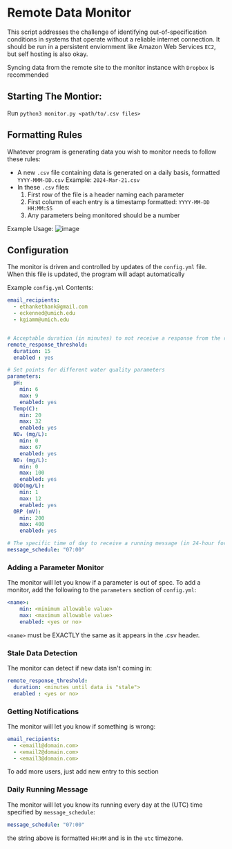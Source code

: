 # Remote Data Monitor
This script addresses the challenge of identifying out-of-specification conditions in systems that operate without a reliable internet connection. It should be run in a persistent enviornment like Amazon Web Services `EC2`, but self hosting is also okay. 

Syncing data from the remote site to the monitor instance with `Dropbox` is recommended

## Starting The Montior:

Run `python3 monitor.py <path/to/.csv files>`

## Formatting Rules
Whatever program is generating data you wish to monitor needs to follow these rules:
-  A new `.csv` file containing data is generated on a daily basis, formatted `YYYY-MMM-DD.csv` Example: `2024-Mar-21.csv`
- In these `.csv` files:	
  1. First row of the file is a header naming each parameter
  2. First column of each entry is a timestamp formatted: `YYYY-MM-DD HH:MM:SS`
  3. Any parameters being monitored should be a number
 

Example Usage:
![image](https://github.com/faded-giant/AA-waste-water-monitor/assets/59129127/775e4fff-cb6f-425c-92fd-ee2542978c61)

## Configuration
The monitor is driven and controlled by updates of the `config.yml` file. When this file is updated, the program will adapt automatically

Example `config.yml` Contents:

```yaml
email_recipients:
  - ethankethank@gmail.com
  - eckenned@umich.edu
  - kgiamm@umich.edu


# Acceptable duration (in minutes) to not receive a response from the remote system
remote_response_threshold:
  duration: 15
  enabled : yes

# Set points for different water quality parameters
parameters:
  pH:
    min: 6
    max: 9
    enabled: yes
  Temp(C):
    min: 20
    max: 32
    enabled: yes
  NO₄ (mg/L):
    min: 0
    max: 67
    enabled: yes
  NO₃ (mg/L):
    min: 0
    max: 100
    enabled: yes
  ODO(mg/L):
    min: 1
    max: 12
    enabled: yes
  ORP (mV):
    min: 200
    max: 400
    enabled: yes

# The specific time of day to receive a running message (in 24-hour format) NOTE: This is in UTC time
message_schedule: "07:00"
```

### Adding a Parameter Monitor
The monitor will let you know if a parameter is out of spec. To add a monitor, add the following to the `parameters` section of `config.yml`:
```yaml
<name>:
    min: <minimum allowable value>
    max: <maximum allowable value>
    enabled: <yes or no>
```
`<name>` must be EXACTLY the same as it appears in the .csv header. 

### Stale Data Detection
The monitor can detect if new data isn't coming in:
```yaml
remote_response_threshold:
  duration: <minutes until data is "stale">
  enabled : <yes or no>
```

### Getting Notifications 
The monitor will let you know if something is wrong:
```yaml
email_recipients:
  - <email1@domain.com>
  - <email2@domain.com>
  - <email3@domain.com>
```
To add more users, just add new entry to this section
### Daily Running Message
The monitor will let you know its running every day at the (UTC) time specified by `message_schedule`:
```yaml
message_schedule: "07:00"
```
the string above is formatted `HH:MM` and is in the `utc` timezone.





